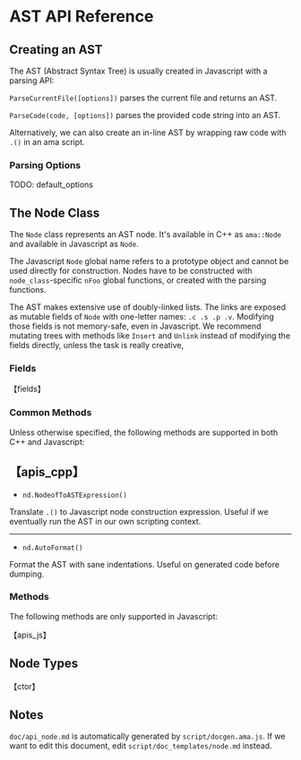 # AST API Reference

## Creating an AST

The AST (Abstract Syntax Tree) is usually created in Javascript with a parsing API:

`ParseCurrentFile([options])` parses the current file and returns an AST.

`ParseCode(code, [options])` parses the provided code string into an AST.

Alternatively, we can also create an in-line AST by wrapping raw code with `.()` in an ama script.

### Parsing Options

TODO: default_options

## The Node Class

The `Node` class represents an AST node. It's available in C++ as `ama::Node` and available in Javascript as `Node`.

The Javascript `Node` global name refers to a prototype object and cannot be used directly for construction. Nodes have to be constructed with `node_class`-specific `nFoo` global functions, or created with the parsing functions.

The AST makes extensive use of doubly-linked lists. The links are exposed as mutable fields of `Node` with one-letter names: `.c .s .p .v`. Modifying those fields is not memory-safe, even in Javascript. We recommend mutating trees with methods like `Insert` and `Unlink` instead of modifying the fields directly, unless the task is really creative, 

### Fields

【fields】
### Common Methods

Unless otherwise specified, the following methods are supported in both C++ and Javascript:

【apis_cpp】
--------------
- `nd.NodeofToASTExpression()`

Translate `.()` to Javascript node construction expression. Useful if we eventually run the AST in our own scripting context.

--------------
- `nd.AutoFormat()`

Format the AST with sane indentations. Useful on generated code before dumping.

### Methods

The following methods are only supported in Javascript:

【apis_js】
## Node Types

【ctor】
## Notes

`doc/api_node.md` is automatically generated by `script/docgen.ama.js`. If we want to edit this document, edit `script/doc_templates/node.md` instead.
